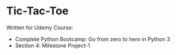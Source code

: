 # Tic-Tac-Toe
Written for Udemy Course:
  - Complete Python Bootcamp: Go from zero to hero in Python 3
  - Section 4: Milestone Project-1
